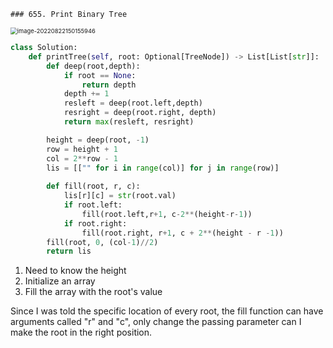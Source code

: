 	### 655. Print Binary Tree

<img src="C:\Users\86151\AppData\Roaming\Typora\typora-user-images\image-20220822150155946.png" alt="image-20220822150155946" style="zoom: 67%;" />

```python
class Solution:
    def printTree(self, root: Optional[TreeNode]) -> List[List[str]]:
        def deep(root,depth):
            if root == None:
                return depth
            depth += 1
            resleft = deep(root.left,depth)
            resright = deep(root.right, depth)
            return max(resleft, resright)

        height = deep(root, -1)
        row = height + 1
        col = 2**row - 1
        lis = [["" for i in range(col)] for j in range(row)]
        
        def fill(root, r, c):
            lis[r][c] = str(root.val)
            if root.left:
                fill(root.left,r+1, c-2**(height-r-1))
            if root.right:
                fill(root.right, r+1, c + 2**(height - r -1))
        fill(root, 0, (col-1)//2)
        return lis
```

1. Need to know the height
2. Initialize an array
3. Fill the array with the root's value

Since I was told the specific location of every root, the fill function can have arguments called "r" and "c", only change the passing parameter can I make the root in the right position. 